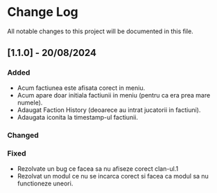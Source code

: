 # Change Log
All notable changes to this project will be documented in this file.

## [1.1.0] - 20/08/2024

### Added
- Acum factiunea este afisata corect in meniu.
- Acum apare doar initiala factiunii in meniu (pentru ca era prea mare numele).
- Adaugat Faction History (deoarece au intrat jucatorii in factiuni).
- Adaugata iconita la timestamp-ul factiunii.
### Changed
 
### Fixed
- Rezolvate un bug ce facea sa nu afiseze corect clan-ul.1
- Rezolvat un modul ce nu se incarca corect si facea ca modul sa nu functioneze uneori.